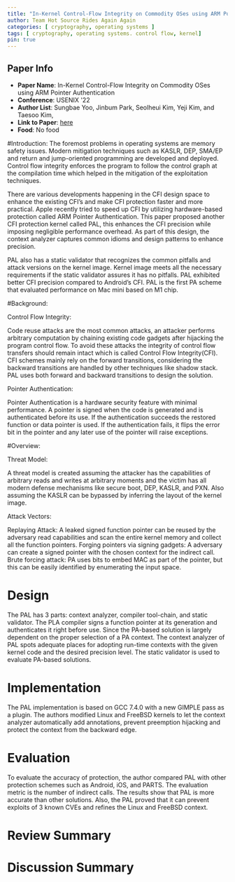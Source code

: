 ```yaml
---
title: "In-Kernel Control-Flow Integrity on Commodity OSes using ARM Pointer Authentication"
author: Team Hot Source Rides Again Again
categories: [ cryptography, operating systems ]
tags: [ cryptography, operating systems. control flow, kernel]
pin: true
---
```



## Paper Info
- **Paper Name**: In-Kernel Control-Flow Integrity on Commodity OSes using ARM Pointer Authentication
- **Conference**: USENIX '22
- **Author List**: Sungbae Yoo, Jinbum Park, Seolheui Kim, Yeji Kim, and Taesoo Kim,
- **Link to Paper**: [here](https://www.usenix.org/system/files/sec22-yoo.pdf)
- **Food**: No food

#Introduction:
The foremost problems in operating systems are memory safety issues. Modern mitigation techniques such as KASLR, DEP, SMA/EP and return and jump-oriented programming are developed and deployed. Control flow integrity enforces the program to follow the control graph at the compilation time which helped in the mitigation of the exploitation techniques.

There are various developments happening in the CFI design space to enhance the existing CFI’s and make CFI protection faster and more practical. Apple recently tried to speed up CFI by utilizing hardware-based protection called ARM Pointer Authentication. This paper proposed another CFI protection kernel called PAL, this enhances the CFI precision while imposing negligible performance overhead. As part of this design, the context analyzer captures common idioms and design patterns to enhance precision.

PAL also has a static validator that recognizes the common pitfalls and attack versions on the kernel image. Kernel image meets all the necessary requirements if the static validator assures it has no pitfalls. PAL exhibited better CFI precision compared to Android’s CFI. PAL is the first PA scheme that evaluated performance on Mac mini based on M1 chip.

#Background:

Control Flow Integrity:

Code reuse attacks are the most common attacks, an attacker performs arbitrary computation by chaining existing code gadgets after hijacking the program control flow. To avoid these attacks the integrity of control flow transfers should remain intact which is called Control Flow Integrity(CFI). CFI schemes mainly rely on the forward transitions, considering the backward transitions are handled by other techniques like shadow stack. PAL uses both forward and backward transitions to design the solution.

Pointer Authentication:

Pointer Authentication is a hardware security feature with minimal performance. A pointer is signed when the code is generated and is authenticated before its use. If the authentication succeeds the restored function or data pointer is used. If the authentication fails, it flips the error bit in the pointer and any later use of the pointer will raise exceptions.

#Overview:

Threat Model:

A threat model is created assuming the attacker has the capabilities of arbitrary reads and writes at arbitrary moments and the victim has all modern defense mechanisms like secure boot, DEP, KASLR, and PXN. Also assuming the KASLR can be bypassed by inferring the layout of the kernel image.

Attack Vectors:

Replaying Attack: A leaked signed function pointer can be reused by the adversary read capabilities and scan the entire kernel memory and collect all the function pointers. Forging pointers via signing gadgets: A adversary can create a signed pointer with the chosen context for the indirect call. Brute forcing attack: PA uses bits to embed MAC as part of the pointer, but this can be easily identified by enumerating the input space.

# Design
The PAL has 3 parts: context analyzer, compiler tool-chain, and static validator.
The PLA compiler signs a function pointer at its generation and authenticates it right before use. Since the PA-based solution is largely dependent on the proper selection of a PA context. The context analyzer of PAL spots adequate places for adopting run-time contexts with the given kernel code and the desired precision level. The static validator is used to evaluate PA-based solutions.

# Implementation
The PAL implementation is based on GCC 7.4.0 with a new GIMPLE pass as a plugin. The authors modified Linux and FreeBSD kernels to let the context analyzer automatically add annotations, prevent preemption hijacking and protect the context from the backward edge.

# Evaluation
To evaluate the accuracy of protection, the author compared PAL with other protection schemes such as Android, iOS, and PARTS. The evaluation metric is the number of indirect calls. The results show that PAL is more accurate than other solutions.
Also, the PAL proved that it can prevent exploits of 3 known CVEs and refines the Linux and FreeBSD context.

# Review Summary



# Discussion Summary

